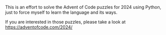 This is an effort to solve the Advent of Code puzzles for 2024 using Python, just to force myself to learn the language
and its ways.

If you are interested in those puzzles, please take a look at https://adventofcode.com/2024/